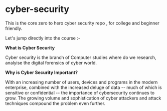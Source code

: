 # cyber-security

This is the core zero to hero cyber security repo , for college and beginner friendly.

Let's jump directly into the course :-

**What is Cyber Security**

Cyber security is the branch of Computer studies where do we research, analyise the digital forensics of cyber world.

**Why is Cyber Security Important?**

With an increasing number of users, devices and programs in the modern enterprise, combined with the increased deluge of data -- much of which is sensitive or confidential -- the importance of cybersecurity continues to grow. The growing volume and sophistication of cyber attackers and attack techniques compound the problem even further.
